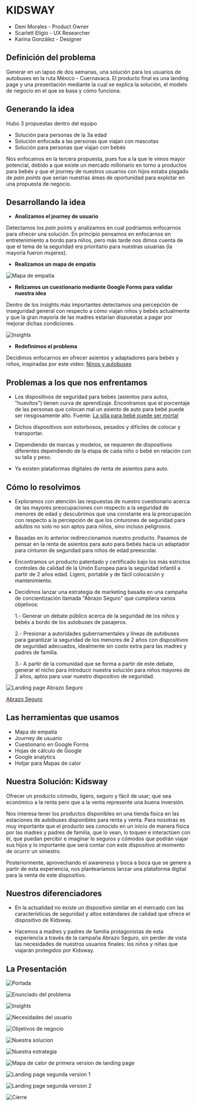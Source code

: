 

# KIDSWAY

* Dení Morales - Product Owner
* Scarlett Eligio - UX Researcher
* Karina González - Designer 


## Definición del problema

Generar en un lapso de dos semanas, una solución para los usuarios de autobuses en la ruta México - Cuernavaca.
El producto final es una landing page y una presentación mediante la cual se explica la solución, el modelo de negocio en el que se basa y cómo funciona.


## Generando la idea

Hubo 3 propuestas dentro del equipo

* Solución para personas de la 3a edad
* Solución enfocada a las personas que viajan con mascotas
* Solución para personas que viajan con bebés

Nos enfocamos en la tercera propuesta, pues fue a la que le vimos mayor potencial, debido a que existe un mercado millonario en torno a productos para bebés y que el journey de nuestros usuarios con hijos estaba plagado de *pain points* que serían nuestras áreas de oportunidad para explotar en una propuesta de negocio.


## Desarrollando la idea

* **Analizamos el journey de usuario** 

Detectamos los *pain points* y analizamos en cual podríamos enfocarnos para ofrecer una solución. En principio pensamos en enfocarnos en entretenimiento a bordo para niños, pero más tarde nos dimos cuenta de que el tema de la seguridad era prioritario para nuestras usuarias (la mayoría fueron mujeres).

* **Realizamos un mapa de empatía**

![Mapa de empatía](https://github.com/Auryn8/kidsway/blob/master/assets/images/IMG-20180216-WA0001.jpg)

* **Relizamos un cuestionario mediante Google Forms para validar nuestra idea**

Dentro de los insights más importantes detectamos una percepción de inseguridad general con respecto a cómo viajan niños y bebés actualmente y que la gran mayoría de las madres estarían dispuestas a pagar por mejorar dichas condiciones.

![Insights](https://github.com/Auryn8/kidsway/blob/master/assets/images/KidsWay%20(1).png)

* **Redefinimos el problema**

Decidimos enfocarnos en ofrecer asientos y adaptadores para bebés y niños, inspiradas por este video: [Ninos y autobuses](https://www.youtube.com/watch?v=GNG4Z4p15Ro)


## Problemas a los que nos enfrentamos

* Los dispositivos de seguridad para bebés (asientos para autos, "huevitos") tienen curva de aprendizaje. Encontramos que el porcentaje de las personas que colocan mal un asiento de auto para bebé puede ser riesgosamente alto. Fuente: 
[La silla para bebé puede ser mortal](https://www.guiainfantil.com/articulos/salud/accidentes/un-accesorio-para-la-silla-de-auto-de-tu-bebe-que-puede-ser-mortal/)

* Dichos dispositivos son estorbosos, pesados y difíciles de colocar y transportar.

* Dependiendo de marcas y modelos, se requieren de dispositivos diferentes dependiendo de la etapa de cada niño o bebé en relación con su talla y peso. 

* Ya existen plataformas digitales de renta de asientos para auto.


## Cómo lo resolvimos

* Exploramos con atención las respuestas de nuestro cuestionario acerca de las mayores preocupaciones con respecto a la seguridad de menores de edad y descubrimos que una constante era la preocupación con respecto a la percepción de que los cinturones de seguridad para adultos no solo no son aptos para niños, sino incluso peligrosos.

* Basadas en lo anterior redireccionamos nuestro producto. Pasamos de pensar en la renta de asientos para auto para bebés hacia un adaptador para cinturon de seguridad para niños de edad preescolar. 

* Encontramos un producto patentado y certificado bajo los más estrictos controles de calidad de la Unión Europea para la seguridad infantil a partir de 2 años edad. Ligero, portable y de fácil colocación y mantenimiento. 

* Decidimos lanzar una estrategia de marketing basada en una campaña de concientización llamada "Abrazo Seguro" que cumpliera varios objetivos:

    1.- Generar un debate público acerca de la seguridad de los niños y bebés a bordo de los autobuses de pasajeros.
    
    2.- Presionar a autoridades gubernamentales y líneas de autobuses para garantizar la seguridad de los menores de 2 años con dispositivos de seguridad adecuados, idealmente sin costo extra para las madres y padres de familia.
    
    3.- A partir de la comunidad que se forma a partir de este debate, generar el nicho para introducir nuestra solución para niños mayores de 2 años, aptos para usar nuestro dispositivo de seguridad.

![Landing page Abrazo Seguro](https://github.com/Auryn8/kidsway/blob/master/assets/images/screencapture-abrazoseguro-pagedemo-co-2018-03-09-21_41_46.png)

[Abrazo Seguro](http://abrazoseguro.pagedemo.co/)


## Las herramientas que usamos

* Mapa de empatía
* Journey de usuario
* Cuestionario en Google Forms
* Hojas de cálculo de Google
* Google analytics
* Hotjar para Mapas de calor

    
## Nuestra Solución: Kidsway

Ofrecer un producto cómodo, ligero, seguro y fácil de usar; que sea económico a la renta pero que a la venta represente una buena inversión.

Nos interesa tener los productos disponibles en una tienda física en las estaciones de autobuses disponibles para renta y venta. Para nosotras es muy importante que el producto sea conocido en un inicio de manera física por las madres y padres de familia, que lo vean, lo toquen e interactúen con él, que puedan percibir e imaginar lo seguros y cómodos que podrán viajar sus hijos y lo importante que será contar con este dispositivo al momento de ocurrir un siniestro. 

Posteriormente, aprovechando el awareness y boca a boca que se genere a partir de esta experiencia, nos plantearíamos lanzar una plataforma digital para la venta de este dispositivo.

## Nuestros diferenciadores

* En la actualidad no existe un dispositivo similar en el mercado con las características de seguridad y altos estándares de calidad que ofrece el dispositivo de Kidsway.

* Hacemos a madres y padres de familia protagonistas de esta experiencia a través de la campaña Abrazo Seguro, sin perder de vista las necesidades de nuestros usuarios finales: los niños y niñas que viajarán protegidos por Kidsway.


## La Presentación
![Portada](assets/presentacion/7682ac8ced054e14d956cc1cf60efe82-0.jpg)

![Enunciado del problema](assets/presentacion/7682ac8ced054e14d956cc1cf60efe82-1.jpg)

![Insights](assets/presentacion/7682ac8ced054e14d956cc1cf60efe82-2.jpg)

![Necesidades del usuario](assets/presentacion/7682ac8ced054e14d956cc1cf60efe82-3.jpg)

![Objetivos de negocio](assets/presentacion/7682ac8ced054e14d956cc1cf60efe82-4.jpg)

![Nuestra solucion](assets/presentacion/7682ac8ced054e14d956cc1cf60efe82-5.jpg)

![Nuestra estrategia](assets/presentacion/7682ac8ced054e14d956cc1cf60efe82-6.jpg)

![Mapa de calor de primera version de landing page](assets/presentacion/7682ac8ced054e14d956cc1cf60efe82-7.jpg)

![Landing page segunda version 1](assets/presentacion/7682ac8ced054e14d956cc1cf60efe82-8.jpg)

![Landing page segunda version 2](assets/presentacion/7682ac8ced054e14d956cc1cf60efe82-9.jpg)

![Cierre](assets/presentacion/7682ac8ced054e14d956cc1cf60efe82-10.jpg)





